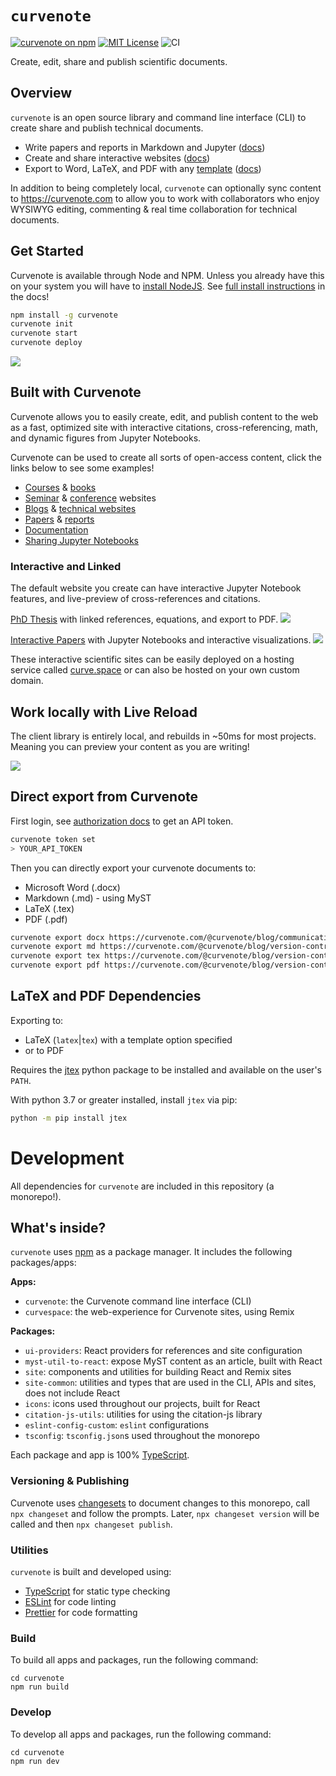 # `curvenote`

[![curvenote on npm](https://img.shields.io/npm/v/curvenote.svg)](https://www.npmjs.com/package/curvenote)
[![MIT License](https://img.shields.io/badge/license-MIT-blue.svg)](https://github.com/curvenote/curvenote/blob/main/LICENSE)
![CI](https://github.com/curvenote/curvenote/workflows/CI/badge.svg)

Create, edit, share and publish scientific documents.

## Overview

`curvenote` is an open source library and command line interface (CLI) to create share and publish technical documents.

- Write papers and reports in Markdown and Jupyter ([docs](https://curvenote.com/docs/cli))
- Create and share interactive websites ([docs](https://curvenote.com/docs/web))
- Export to Word, LaTeX, and PDF with any [template](https://github.com/curvenote/templates) ([docs](https://curvenote.com/docs/export))

In addition to being completely local, `curvenote` can optionally sync content to <https://curvenote.com> to allow you to work with collaborators who enjoy WYSIWYG editing, commenting & real time collaboration for technical documents.

## Get Started

Curvenote is available through Node and NPM. Unless you already have this on your system you will have to [install NodeJS](https://curvenote.com/docs/cli/installing-prerequisites). See [full install instructions](https://curvenote.com/docs/cli/installing) in the docs!

```bash
npm install -g curvenote
curvenote init
curvenote start
curvenote deploy
```

[![](images/cli-init.png)](https://curvenote.com/docs/web)

## Built with Curvenote

Curvenote allows you to easily create, edit, and publish content to the web as a fast, optimized site with interactive citations, cross-referencing, math, and dynamic figures from Jupyter Notebooks.

Curvenote can be used to create all sorts of open-access content, click the links below to see some examples!

- [Courses](https://geosci-inversion.curve.space/inversion) & [books](https://climasoma.curve.space/)
- [Seminar](https://seminars.simpeg.xyz/) & [conference](https://transform.softwareunderground.org/) websites
- [Blogs](https://curvenote.com/blog) & [technical websites](https://www.stevejpurves.com/blog)
- [Papers](https://www.stevejpurves.com/la-palma-earthquakes) & [reports](https://www.stevejpurves.com/computational-finance)
- [Documentation](http://curvenote.com/docs)
- [Sharing Jupyter Notebooks](https://jarmitage.curve.space/)

### Interactive and Linked

The default website you create can have interactive Jupyter Notebook features, and live-preview of cross-references and citations.

[PhD Thesis](https://phd.row1.ca/) with linked references, equations, and export to PDF.
[![](images/phd-simple.gif)](https://phd.row1.ca/)

[Interactive Papers](https://www.stevejpurves.com/la-palma-earthquakes/interactive-timelines-altair) with Jupyter Notebooks and interactive visualizations.
[![](images/web-interactive.gif)](https://www.stevejpurves.com/la-palma-earthquakes/interactive-timelines-altair)

These interactive scientific sites can be easily deployed on a hosting service called [curve.space](https://curve.space) or can also be hosted on your own custom domain.

## Work locally with Live Reload

The client library is entirely local, and rebuilds in ~50ms for most projects. Meaning you can preview your content as you are writing!

[![](images/live-reload.gif)](https://www.stevejpurves.com/la-palma-earthquakes/interactive-timelines-altair)

## Direct export from Curvenote

First login, see [authorization docs](https://curvenote.com/docs/cli/authorization) to get an API token.

```bash
curvenote token set
> YOUR_API_TOKEN
```

Then you can directly export your curvenote documents to:

- Microsoft Word (.docx)
- Markdown (.md) - using MyST
- LaTeX (.tex)
- PDF (.pdf)

```bash
curvenote export docx https://curvenote.com/@curvenote/blog/communicating-science communicating-science.docx
curvenote export md https://curvenote.com/@curvenote/blog/version-control-for-scientists version-control.md
curvenote export tex https://curvenote.com/@curvenote/blog/version-control-for-scientists version-control.tex -template plain_latex
curvenote export pdf https://curvenote.com/@curvenote/blog/version-control-for-scientists version-control.pdf -template arxiv_nips
```

## LaTeX and PDF Dependencies

Exporting to:

- LaTeX (`latex`|`tex`) with a template option specified
- or to PDF

Requires the [jtex](https://pypi.org/project/jtex/) python package to be installed and available on the user's `PATH`.

With python 3.7 or greater installed, install `jtex` via pip:

```bash
python -m pip install jtex
```

# Development

All dependencies for `curvenote` are included in this repository (a monorepo!).

## What's inside?

`curvenote` uses [npm](https://www.npmjs.com/) as a package manager. It includes the following packages/apps:

**Apps:**

- `curvenote`: the Curvenote command line interface (CLI)
- `curvespace`: the web-experience for Curvenote sites, using Remix

**Packages:**

- `ui-providers`: React providers for references and site configuration
- `myst-util-to-react`: expose MyST content as an article, built with React
- `site`: components and utilities for building React and Remix sites
- `site-common`: utilities and types that are used in the CLI, APIs and sites, does not include React
- `icons`: icons used throughout our projects, built for React
- `citation-js-utils`: utilities for using the citation-js library
- `eslint-config-custom`: `eslint` configurations
- `tsconfig`: `tsconfig.json`s used throughout the monorepo

Each package and app is 100% [TypeScript](https://www.typescriptlang.org/).

### Versioning & Publishing

Curvenote uses [changesets](https://github.com/changesets/changesets) to document changes to this monorepo, call `npx changeset` and follow the prompts. Later, `npx changeset version` will be called and then `npx changeset publish`.

### Utilities

`curvenote` is built and developed using:

- [TypeScript](https://www.typescriptlang.org/) for static type checking
- [ESLint](https://eslint.org/) for code linting
- [Prettier](https://prettier.io) for code formatting

### Build

To build all apps and packages, run the following command:

```
cd curvenote
npm run build
```

### Develop

To develop all apps and packages, run the following command:

```
cd curvenote
npm run dev
```
